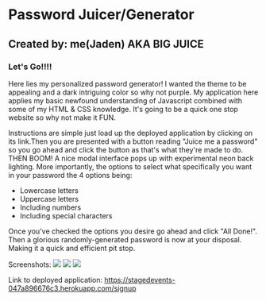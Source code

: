 # **Password Juicer/Generator**
## Created by: me(Jaden) AKA BIG JUICE
### Let's Go!!!! 

Here lies my personalized password generator! 
I wanted the theme to be appealing and a dark intriguing color so why not purple. My application here applies my basic newfound understanding of Javascript combined with some of my HTML & CSS knowledge. It's going to be a quick one stop website so why not make it FUN. 

Instructions are simple just load up the deployed application by clicking on its link.Then you are presented with a button reading "Juice me a password" so you go ahead and click the button as that's what they're made to do. THEN BOOM! A nice modal interface pops up with experimental neon back lighting. More importantly, the options to select what specifically you want in your password the 4 options being:

- Lowercase letters
- Uppercase letters
- Including numbers
- Including special characters

Once you've checked the options you desire go ahead and click "All Done!".
Then a glorious randomly-generated password is now at your disposal.
Making it a quick and efficient pit stop.

Screenshots:
![](assets/Screenshot%20(22).png)
![](assets/Screenshot%20(23).png)
![](assets/Screenshot%20(24).png)


Link to deployed application: https://stagedevents-047a896676c3.herokuapp.com/signup 
